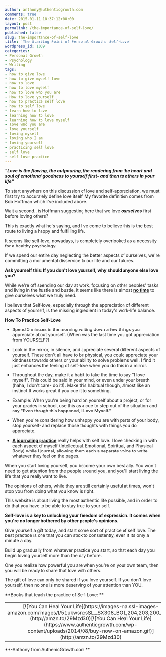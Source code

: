 ```yaml
---
author: anthony@authenticgrowth.com
comments: true
date: 2015-01-11 18:37:12+00:00
layout: post
permalink: /the-importance-of-self-love/
published: false
slug: the-importance-of-self-love
title: 'The Starting Point of Personal Growth: Self-Love'
wordpress_id: 1009
categories:
- Personal Growth
- Psychology
- Writing
tags:
- how to give love
- how to give myself love
- how to love
- how to love myself
- how to love who you are
- How to love yourself
- how to practice self love
- how to self love
- learn how to love
- learning how to love
- learning how to love myself
- love who you are
- love yourself
- loving myself
- loving who I am
- loving yourself
- practicing self love
- self love
- self love practice
---
```


**_"Love is the flowing, the outpouring, the rendering from the heart and soul of emotional goodness to yourself first- and then to others in your life"_**

To start anywhere on this discussion of love and self-appreciation, we must first try to accurately define love itself. My favorite definition comes from Bob Hoffman which I've included above.

Wait a second.. is Hoffman suggesting here that we love **_ourselves_** first before loving others?

This is exactly what he's saying, and I've come to believe this is the best route to living a happy and fulfilling life.

It seems like self-love, nowadays, is completely overlooked as a necessity for a healthy psychology.

If we spend our entire day neglecting the better aspects of ourselves, we're committing a monumental disservice to our life and our futures.

**Ask yourself this: If you don't love yourself, why should anyone else love you?**

While we're off spending our day at work, focusing on other peoples' tasks and living in the hustle and bustle, it seems like there is almost **[no time](http://www.authenticgrowth.com/creating-time/)** to give ourselves what we truly need.

I believe that Self-love, especially through the appreciation of different aspects of yourself, is the missing ingredient in today's work-life balance.


**How To Practice Self-Love**



 	
  * Spend 5 minutes in the morning writing down a few things you appreciate about yourself. (When was the last time you got appreciation from YOURSELF?)

 	
  * Look in the mirror, in silence, and appreciate several different aspects of yourself. These don't all have to be physical, you could appreciate your kindness towards others or your ability to solve problems well. I find it just enhances the feeling of self-love when you do this in a mirror.

 	
  * Throughout the day, make it a habit to take the time to say "I love myself". This could be said in your mind, or even under your breath (haha, I don't care- do it!). Make this habitual though, almost like an instinct.It works great if you cue it to something.

 	
  * Example: When you're being hard on yourself about a project, or for your grades in school, use this as a cue to step out of the situation and say "Even though this happened, I Love Myself."

 	
  * When you're considering how unhappy you are with parts of your body, stop yourself- and replace those thoughts with things you do appreciate.

 	
  * **[A journaling practice](http://www.authenticgrowth.com/morning-pages/)** really helps with self love. I love checking in with each aspect of myself (Intellectual, Emotional, Spiritual, and Physical Body) while I journal, allowing them each a separate voice to write whatever they feel on the pages.


When you start loving yourself, you become your own best ally. You won't need to get attention from the people around you, and you'll start living the life that you really want to live.

The opinions of others, while they are still certainly useful at times, won't stop you from doing what you know is right.

This website is about living the most authentic life possible, and in order to do that you have to be able to stay true to your self.

**Self-love is a key to unlocking your freedom of expression. It comes when you're no longer bothered by other people's opinions.**

Give yourself a gift today, and start some sort of practice of self love. The best practice is one that you can stick to consistently, even if its only a minute a day.

Build up gradually from whatever practice you start, so that each day you begin loving yourself more than the day before.

One you realize how powerful you are when you're on your own team, then you will be ready to share that love with others.

The gift of love can only be shared if you love yourself. If you don't love yourself, then no one is more deserving of your attention than YOU.

**Books that teach the practice of Self-Love: **
<table >
<tbody >
<tr align="center" >

<td >[![You Can Heal Your Life](https://images-na.ssl-images-amazon.com/images/I/51ukwsncsSL._SX308_BO1,204,203,200_.jpg)](http://amzn.to/29Mzd30)[![You Can Heal Your Life](https://www.authenticgrowth.com/wp-content/uploads/2014/08/buy-now-on-amazon.gif)](http://amzn.to/29Mzd30)
</td>

<td >[![Journey Into Love](https://images-na.ssl-images-amazon.com/images/I/51wzG7s20uL._SX303_BO1,204,203,200_.jpg)](http://amzn.to/29Npz2a)[![Journey Into Love](https://www.authenticgrowth.com/wp-content/uploads/2014/08/buy-now-on-amazon.gif)](http://amzn.to/29Npz2a)
</td>

<td >[![Love Yourself Like Your Life Depends On It](https://images-na.ssl-images-amazon.com/images/I/41DHgKdoS5L._SX327_BO1,204,203,200_.jpg)](http://amzn.to/2a0QTIw)[![Love Yourself Like Your Life Depends On It](https://www.authenticgrowth.com/wp-content/uploads/2014/08/buy-now-on-amazon.gif)](http://amzn.to/2a0QTIw)
</td>
</tr>
</tbody>
</table>
**-Anthony from AuthenicGrowth.com
**
